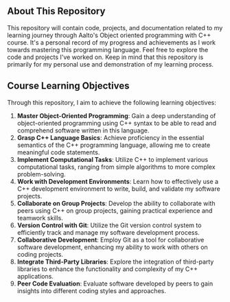 ## About This Repository

This repository will contain code, projects, and documentation related to my learning journey through Aalto's Object oriented programming with C++ course. 
It's a personal record of my progress and achievements as I work towards mastering this programming language.
Feel free to explore the code and projects I've worked on. Keep in mind that this repository is primarily for my personal use and demonstration of my learning process.

## Course Learning Objectives

Through this repository, I aim to achieve the following learning objectives:

1. **Master Object-Oriented Programming**: Gain a deep understanding of object-oriented programming using C++ syntax to be able to read and comprehend software written in this language.
2. **Grasp C++ Language Basics**: Achieve proficiency in the essential semantics of the C++ programming language, allowing me to create meaningful code statements.
3. **Implement Computational Tasks**: Utilize C++ to implement various computational tasks, ranging from simple algorithms to more complex problem-solving.
4. **Work with Development Environments**: Learn how to effectively use a C++ development environment to write, build, and validate my software projects.
5. **Collaborate on Group Projects**: Develop the ability to collaborate with peers using C++ on group projects, gaining practical experience and teamwork skills.
6. **Version Control with Git**: Utilize the Git version control system to efficiently track and manage my software development process.
7. **Collaborative Development**: Employ Git as a tool for collaborative software development, enhancing my ability to work with others on coding projects.
8. **Integrate Third-Party Libraries**: Explore the integration of third-party libraries to enhance the functionality and complexity of my C++ applications.
9. **Peer Code Evaluation**: Evaluate software developed by peers to gain insights into different coding styles and approaches.

